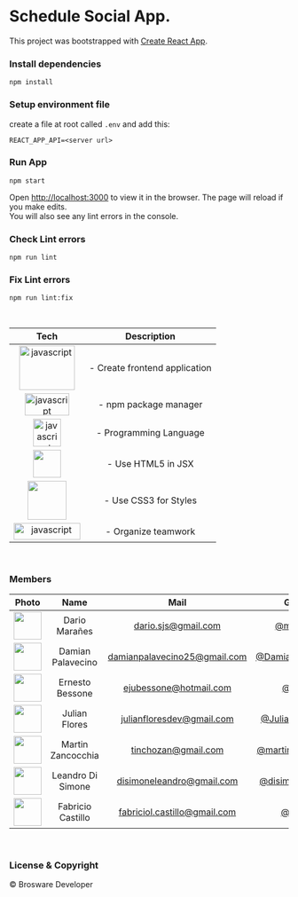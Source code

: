 # Schedule Social App.

This project was bootstrapped with [Create React App](https://github.com/facebook/create-react-app).


### Install dependencies

    npm install

### Setup environment file
create a file at root called `.env` and add this:

    REACT_APP_API=<server url>

### Run App
    npm start

Open [http://localhost:3000](http://localhost:3000) to view it in the browser.
The page will reload if you make edits.\
You will also see any lint errors in the console.


### Check Lint errors
    npm run lint

### Fix Lint errors
    npm run lint:fix

<br>

|Tech | Description  |
| :-----: | :-----: |
|<img src="https://www.datocms-assets.com/45470/1631110818-logo-react-js.png" alt="javascript" width="100" height="80"/>|- Create frontend application
|<img src="https://upload.wikimedia.org/wikipedia/commons/thumb/d/db/Npm-logo.svg/540px-Npm-logo.svg.png" alt="javascript" width="80" height="40"/>|- npm package manager
|<img src="https://upload.wikimedia.org/wikipedia/commons/thumb/9/99/Unofficial_JavaScript_logo_2.svg/480px-Unofficial_JavaScript_logo_2.svg.png" alt="javascript" width="50" height="50"/>|- Programming Language
|<img src="https://cdn-icons-png.flaticon.com/512/732/732212.png" width="50" height="50"/>|- Use HTML5 in JSX
|<img src="https://cdn.freebiesupply.com/logos/large/2x/css3-logo-png-transparent.png" width="70" height="70"/>|- Use CSS3 for Styles
|<img src="https://upload.wikimedia.org/wikipedia/commons/thumb/7/7a/Trello-logo-blue.svg/2560px-Trello-logo-blue.svg.png" alt="javascript" width="120" height="30"/>|- Organize teamwork|

<br>

### Members

|Photo | Name  | Mail | Github
| :-----: | :-----: | :-----: | :-----: |
<img src="https://avatars.githubusercontent.com/u/25555726?v=4" height="50" width="50">| Dario Marañes | dario.sjs@gmail.com | [@mara666](https://github.com/mara666)
<img src="https://avatars.githubusercontent.com/u/84218482?v=4" height="50" width="50">| Damian Palavecino | damianpalavecino25@gmail.com | [@DamianPalavecino](https://github.com/DamianPalavecino)
<img src="https://avatars.githubusercontent.com/u/85576085?v=4" height="50" width="50">| Ernesto Bessone | ejubessone@hotmail.com | [@eju97](https://github.com/Eju97)
<img src="https://avatars.githubusercontent.com/u/96196361?v=4" height="50" width="50">| Julian Flores | julianfloresdev@gmail.com | [@JulianFloresDev](https://github.com/JulianFloresDev)
<img src="https://avatars.githubusercontent.com/u/106119258?v=4" height="50" width="50">| Martin Zancocchia | tinchozan@gmail.com | [@martinzancocchia](https://github.com/martinzancocchia)
<img src="https://avatars.githubusercontent.com/u/111015140?v=4" height="50" width="50">| Leandro Di Simone | disimoneleandro@gmail.com | [@disimoneleandro](https://github.com/disimoneleandro)
<img src="https://avatars.githubusercontent.com/u/46402074?v=4" height="50" width="50">| Fabricio Castillo | fabriciol.castillo@gmail.com | [@eyrent](https://github.com/eyrent)


<br>

### License & Copyright

© Brosware Developer

